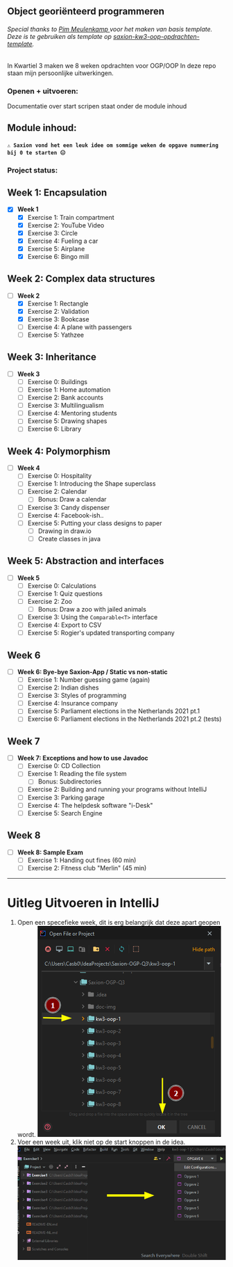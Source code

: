 Object georiënteerd programmeren
---

###### Special thanks to [Pim Meulenkamp ](https://github.com/Pimmeul) voor het maken van basis template. Deze is te gebruiken als template op [saxion-kw3-oop-opdrachten-template](https://github.com/Pimmeul/saxion-kw3-oop-opdrachten-template).

In Kwartiel 3 maken we 8 weken opdrachten voor OGP/OOP
In deze repo staan mijn persoonlijke uitwerkingen.


### Openen + uitvoeren:
Documentatie over start scripen staat onder de module inhoud


## Module inhoud:

**`⚠️ Saxion vond het een leuk idee om sommige weken de opgave nummering bij 0 te starten 😑`**

### Project status:

## Week 1: Encapsulation

- [x] **Week 1** 
  - [x] Exercise 1: Train compartment
  - [x] Exercise 2: YouTube Video
  - [x] Exercise 3: Circle
  - [x] Exercise 4: Fueling a car
  - [x] Exercise 5: Airplane
  - [x] Exercise 6: Bingo mill 
  
## Week 2: Complex data structures

- [ ] **Week 2**
    - [x] Exercise 1: Rectangle
    - [x] Exercise 2: Validation
    - [x] Exercise 3: Bookcase
    - [ ] Exercise 4: A plane with passengers
    - [ ] Exercise 5: Yathzee

## Week 3: Inheritance

- [ ] **Week 3**
    - [ ] Exercise 0: Buildings
    - [ ] Exercise 1: Home automation
    - [ ] Exercise 2: Bank accounts
    - [ ] Exercise 3: Multilingualism
    - [ ] Exercise 4: Mentoring students
    - [ ] Exercise 5: Drawing shapes
    - [ ] Exercise 6: Library

## Week 4: Polymorphism

- [ ] **Week 4**
  - [ ] Exercise 0: Hospitality
  - [ ] Exercise 1: Introducing the Shape superclass
  - [ ] Exercise 2: Calendar
    - [ ] Bonus: Draw a calendar
  - [ ] Exercise 3: Candy dispenser
  - [ ] Exercise 4: Facebook-ish..
  - [ ] Exercise 5: Putting your class designs to paper
    - [ ] Drawing in draw.io
    - [ ] Create classes in java

## Week 5: Abstraction and interfaces

- [ ] **Week 5**
  - [ ] Exercise 0: Calculations
  - [ ] Exercise 1: Quiz questions
  - [ ] Exercise 2: Zoo
    - [ ] Bonus: Draw a zoo with jailed animals
  - [ ] Exercise 3: Using the `Comparable<T>` interface
  - [ ] Exercise 4: Export to CSV
  - [ ] Exercise 5: Rogier's updated transporting company

## Week 6

- [ ] **Week 6: Bye-bye Saxion-App / Static vs non-static**
  - [ ] Exercise 1: Number guessing game (again)
  - [ ] Exercise 2: Indian dishes
  - [ ] Exercise 3: Styles of programming
  - [ ] Exercise 4: Insurance company
  - [ ] Exercise 5: Parliament elections in the Netherlands 2021 pt.1
  - [ ] Exercise 6: Parliament elections in the Netherlands 2021 pt.2 (tests)

## Week 7
  
- [ ] **Week 7: Exceptions and how to use Javadoc**
  - [ ] Exercise 0: CD Collection
  - [ ] Exercise 1: Reading the file system
    - [ ] Bonus: Subdirectories
  - [ ] Exercise 2: Building and running your programs without IntelliJ
  - [ ] Exercise 3: Parking garage
  - [ ] Exercise 4: The helpdesk software "i-Desk"
  - [ ] Exercise 5: Search Engine

## Week 8
  
- [ ] **Week 8: Sample Exam** 
  - [ ] Exercise 1: Handing out fines (60 min)
  - [ ] Exercise 2: Fitness club "Merlin" (45 min)

---

# Uitleg Uitvoeren in IntelliJ
1. Open een specefieke week, dit is erg belangrijk dat deze apart geopen wordt.
   ![Preview](doc-img/open.png)
2. Voer een week uit, klik niet op de start knoppen in de idea.
   ![Preview](doc-img/ideascripts.png)
